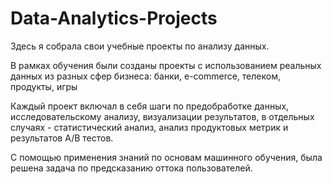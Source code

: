 # Data-Analytics-Projects
Здесь я собрала свои учебные проекты по анализу данных.

В рамках обучения были созданы проекты с использованием реальных данных из разных сфер бизнеса: банки, e-commerce, телеком, продукты, игры

Каждый проект включал в себя шаги по предобработке данных, исследовательскому анализу, визуализации результатов, в отдельных случаях - статистический анализ, анализ продуктовых метрик и результатов А/B тестов.

С помощью применения знаний по основам машинного обучения, была решена задача по предсказанию оттока пользователей.

